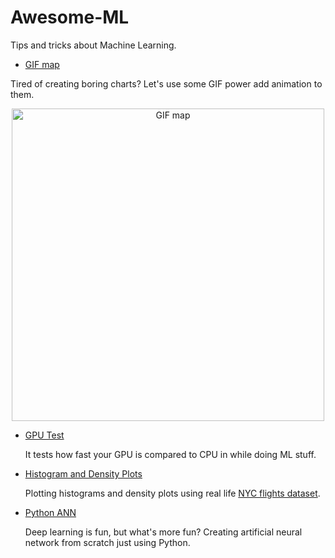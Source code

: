 # Awesome-ML
Tips and tricks about Machine Learning.

- [GIF map](https://github.com/HackyRoot/Awesome-ML/blob/master/GIFmap/Maps_GIF.ipynb)

Tired of creating boring charts? Let's use some GIF power add animation to them.

<p align="center">
    <img align="center" src="https://raw.githubusercontent.com/HackyRoot/Awesome-ML/master/GIFmap/GIFmap.gif" alt="GIF map" width="500"/>
</p>
 
- [GPU Test](https://github.com/HackyRoot/Awesome-ML/blob/master/GPU%20Test.ipynb)
    
    It tests how fast your GPU is compared to CPU in while doing ML stuff.
    
- [Histogram and Density Plots](https://github.com/HackyRoot/Awesome-ML/blob/master/Histogram_and_Density_Plot/Histogram%20and%20Density%20Plot.ipynb)

    Plotting histograms and density plots using real life [NYC flights dataset](https://github.com/hadley/nycflights13).
    
- [Python ANN](https://github.com/HackyRoot/Awesome-ML/blob/master/Python_ANN.ipynb)

    Deep learning is fun, but what's more fun? Creating artificial neural network from scratch just using Python.

